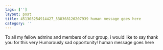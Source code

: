 ```yaml
---
tags: ['']
layout: post
title: 451303254914427_538368126207939 human message goes here
category: ''
---
```

To all my fellow admins and members of our group, i would like to say thank you for this very Humorously sad opportunity!
human message goes here
